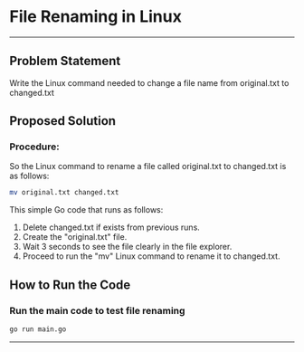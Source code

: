 # File Renaming in Linux

---

## Problem Statement

Write the Linux command needed to change a file name from original.txt to changed.txt

## Proposed Solution

### **Procedure:**

So the Linux command to rename a file called original.txt to changed.txt is as follows:

```sh
mv original.txt changed.txt
```

This simple Go code that runs as follows:

1. Delete changed.txt if exists from previous runs.
2. Create the "original.txt" file.
3. Wait 3 seconds to see the file clearly in the file explorer.
4. Proceed to run the "mv" Linux command to rename it to changed.txt.

## How to Run the Code

### Run the main code to test file renaming

```sh
go run main.go
```

---
